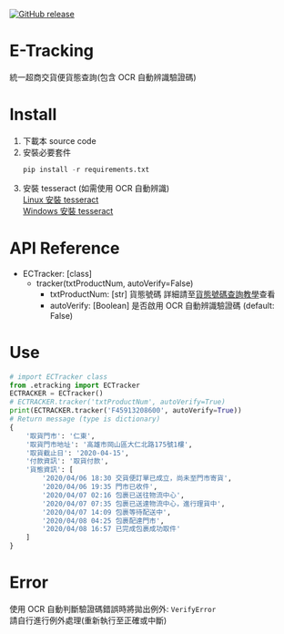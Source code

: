 [![GitHub release](https://img.shields.io/github/pipenv/locked/python-version/thanatosdi/E-Tracking)]()
# E-Tracking
 統一超商交貨便貨態查詢(包含 OCR 自動辨識驗證碼)
# Install
1. 下載本 source code  
2. 安裝必要套件
    ```python
    pip install -r requirements.txt
    ```
3. 安裝 tesseract (如需使用 OCR 自動辨識)  
   [Linux 安裝 tesseract](https://github.com/tesseract-ocr/tesseract/wiki)  
   [Windows 安裝 tesseract](https://github.com/UB-Mannheim/tesseract/wiki)  
# API Reference
* ECTracker: [class]
  * tracker(txtProductNum, autoVerify=False)  
    * txtProductNum: [str] 貨態號碼 詳細請至[貨態號碼查詢教學](https://eservice.7-11.com.tw/e-tracking/TeachPage.html)查看  
    * autoVerify: [Boolean] 是否啟用 OCR 自動辨識驗證碼 (default: False)  
# Use
```python
# import ECTracker class
from .etracking import ECTracker
ECTRACKER = ECTracker()
# ECTRACKER.tracker('txtProductNum', autoVerify=True)
print(ECTRACKER.tracker('F45913208600', autoVerify=True))
# Return message (type is dictionary)
{   
    '取貨門市': '仁東', 
    '取貨門市地址': '高雄市岡山區大仁北路175號1樓', 
    '取貨截止日': '2020-04-15', 
    '付款資訊': '取貨付款', 
    '貨態資訊': [
        '2020/04/06 18:30 交貨便訂單已成立，尚未至門市寄貨', 
        '2020/04/06 19:35 門市已收件', 
        '2020/04/07 02:16 包裹已送往物流中心', 
        '2020/04/07 07:35 包裹已送達物流中心，進行理貨中', 
        '2020/04/07 14:09 包裹等待配送中', 
        '2020/04/08 04:25 包裹配達門市', 
        '2020/04/08 16:57 已完成包裹成功取件'
    ]
}
```
# Error
使用 OCR 自動判斷驗證碼錯誤時將拋出例外: `VerifyError`  
請自行進行例外處理(重新執行至正確或中斷)
